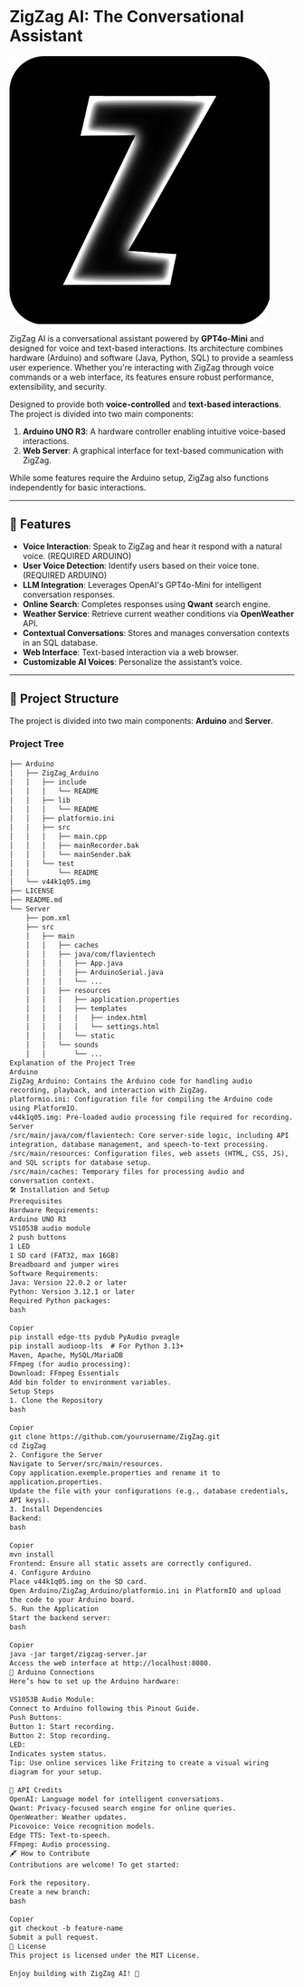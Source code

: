 # ZigZag AI: The Conversational Assistant

![ZigZag Logo](Server/src/main/resources/static/img/ZigZagLogo.png)

ZigZag AI is a conversational assistant powered by **GPT4o-Mini** and designed for voice and text-based interactions. Its architecture combines hardware (Arduino) and software (Java, Python, SQL) to provide a seamless user experience. Whether you're interacting with ZigZag through voice commands or a web interface, its features ensure robust performance, extensibility, and security.

Designed to provide both **voice-controlled** and **text-based interactions**. The project is divided into two main components:  

1. **Arduino UNO R3**: A hardware controller enabling intuitive voice-based interactions.  
2. **Web Server**: A graphical interface for text-based communication with ZigZag.

While some features require the Arduino setup, ZigZag also functions independently for basic interactions.  

---

## 🌟 Features

- **Voice Interaction**: Speak to ZigZag and hear it respond with a natural voice. (REQUIRED ARDUINO)
- **User Voice Detection**: Identify users based on their voice tone.  (REQUIRED ARDUINO)
- **LLM Integration**: Leverages OpenAI's GPT4o-Mini for intelligent conversation responses.
- **Online Search**: Completes responses using **Qwant** search engine.
- **Weather Service**: Retrieve current weather conditions via **OpenWeather** API.
- **Contextual Conversations**: Stores and manages conversation contexts in an SQL database.
- **Web Interface**: Text-based interaction via a web browser.
- **Customizable AI Voices**: Personalize the assistant’s voice.

---

## 📂 Project Structure

The project is divided into two main components: **Arduino** and **Server**.

### Project Tree

```plaintext
├── Arduino
│   ├── ZigZag_Arduino
│   │   ├── include
│   │   │   └── README
│   │   ├── lib
│   │   │   └── README
│   │   ├── platformio.ini
│   │   ├── src
│   │   │   ├── main.cpp
│   │   │   ├── mainRecorder.bak
│   │   │   └── mainSender.bak
│   │   └── test
│   │       └── README
│   └── v44k1q05.img
├── LICENSE
├── README.md
└── Server
    ├── pom.xml
    ├── src
    │   ├── main
    │   │   ├── caches
    │   │   ├── java/com/flavientech
    │   │   │   ├── App.java
    │   │   │   ├── ArduinoSerial.java
    │   │   │   └── ...
    │   │   ├── resources
    │   │   │   ├── application.properties
    │   │   │   ├── templates
    │   │   │   │   ├── index.html
    │   │   │   │   └── settings.html
    │   │   │   └── static
    │   │   └── sounds
    │   │       └── ...
Explanation of the Project Tree
Arduino
ZigZag_Arduino: Contains the Arduino code for handling audio recording, playback, and interaction with ZigZag.
platformio.ini: Configuration file for compiling the Arduino code using PlatformIO.
v44k1q05.img: Pre-loaded audio processing file required for recording.
Server
/src/main/java/com/flavientech: Core server-side logic, including API integration, database management, and speech-to-text processing.
/src/main/resources: Configuration files, web assets (HTML, CSS, JS), and SQL scripts for database setup.
/src/main/caches: Temporary files for processing audio and conversation context.
🛠️ Installation and Setup
Prerequisites
Hardware Requirements:
Arduino UNO R3
VS1053B audio module
2 push buttons
1 LED
1 SD card (FAT32, max 16GB)
Breadboard and jumper wires
Software Requirements:
Java: Version 22.0.2 or later
Python: Version 3.12.1 or later
Required Python packages:
bash

Copier
pip install edge-tts pydub PyAudio pveagle
pip install audioop-lts  # For Python 3.13+
Maven, Apache, MySQL/MariaDB
FFmpeg (for audio processing):
Download: FFmpeg Essentials
Add bin folder to environment variables.
Setup Steps
1. Clone the Repository
bash

Copier
git clone https://github.com/yourusername/ZigZag.git
cd ZigZag
2. Configure the Server
Navigate to Server/src/main/resources.
Copy application.exemple.properties and rename it to application.properties.
Update the file with your configurations (e.g., database credentials, API keys).
3. Install Dependencies
Backend:
bash

Copier
mvn install
Frontend: Ensure all static assets are correctly configured.
4. Configure Arduino
Place v44k1q05.img on the SD card.
Open Arduino/ZigZag_Arduino/platformio.ini in PlatformIO and upload the code to your Arduino board.
5. Run the Application
Start the backend server:
bash

Copier
java -jar target/zigzag-server.jar
Access the web interface at http://localhost:8080.
🤖 Arduino Connections
Here’s how to set up the Arduino hardware:

VS1053B Audio Module:
Connect to Arduino following this Pinout Guide.
Push Buttons:
Button 1: Start recording.
Button 2: Stop recording.
LED:
Indicates system status.
Tip: Use online services like Fritzing to create a visual wiring diagram for your setup.

📜 API Credits
OpenAI: Language model for intelligent conversations.
Qwant: Privacy-focused search engine for online queries.
OpenWeather: Weather updates.
Picovoice: Voice recognition models.
Edge TTS: Text-to-speech.
FFmpeg: Audio processing.
🖋️ How to Contribute
Contributions are welcome! To get started:

Fork the repository.
Create a new branch:
bash

Copier
git checkout -b feature-name
Submit a pull request.
📜 License
This project is licensed under the MIT License.

Enjoy building with ZigZag AI! 🚀
